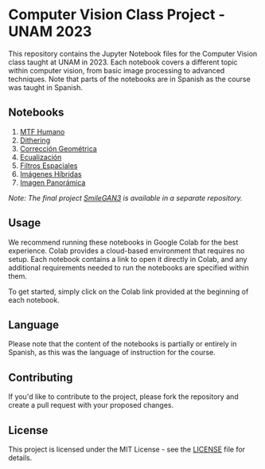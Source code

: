 # Computer Vision Class Project - UNAM 2023

This repository contains the Jupyter Notebook files for the Computer Vision class taught at UNAM in 2023. Each notebook covers a different topic within computer vision, from basic image processing to advanced techniques. Note that parts of the notebooks are in Spanish as the course was taught in Spanish.

## Notebooks

1. [MTF Humano](notebooks/01_MTF_Humano.ipynb)
2. [Dithering](notebooks/02_Dithering.ipynb)
3. [Corrección Geométrica](notebooks/03_Corrección_Geométrica.ipynb)
4. [Ecualización](notebooks/04_Ecualización.ipynb)
5. [Filtros Espaciales](notebooks/05_Filtros_Espaciales.ipynb)
6. [Imágenes Híbridas](notebooks/06_Imágenes_Híbridas.ipynb)
7. [Imagen Panorámica](notebooks/07_Imagen_Panorámica.ipynb)

*Note: The final project [SmileGAN3](https://github.com/bodejan/SmileGAN3/tree/main) is available in a separate repository.*

## Usage

We recommend running these notebooks in Google Colab for the best experience. Colab provides a cloud-based environment that requires no setup. Each notebook contains a link to open it directly in Colab, and any additional requirements needed to run the notebooks are specified within them.

To get started, simply click on the Colab link provided at the beginning of each notebook.

## Language

Please note that the content of the notebooks is partially or entirely in Spanish, as this was the language of instruction for the course.

## Contributing

If you'd like to contribute to the project, please fork the repository and create a pull request with your proposed changes.

## License

This project is licensed under the MIT License - see the [LICENSE](LICENSE) file for details.
